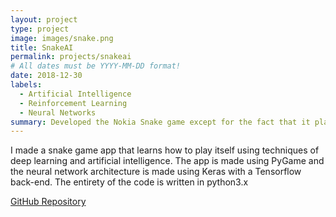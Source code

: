 ```yaml
---
layout: project
type: project
image: images/snake.png
title: SnakeAI
permalink: projects/snakeai
# All dates must be YYYY-MM-DD format!
date: 2018-12-30
labels:
  - Artificial Intelligence
  - Reinforcement Learning
  - Neural Networks
summary: Developed the Nokia Snake game except for the fact that it plays itself and learns how to get better.
---
```


I made a snake game app that learns how to play itself using techniques of deep learning and artificial intelligence. The app is made using PyGame and the neural network architecture is made using Keras with a Tensorflow back-end. The entirety of the code is written in python3.x

[GitHub Repository](https://github.com/piyushmishra12/SnakeAI)
